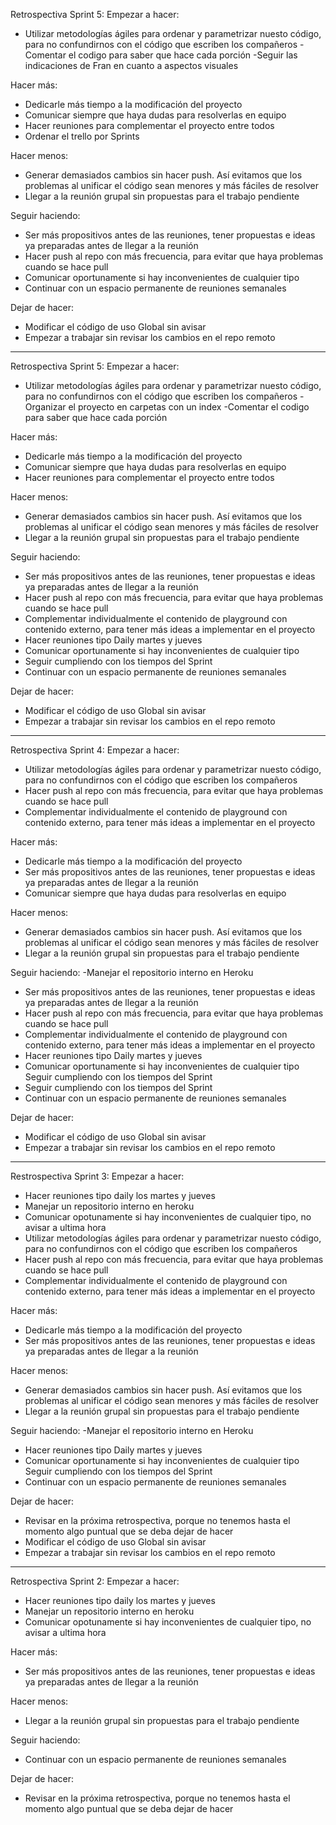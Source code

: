 Retrospectiva Sprint 5:
Empezar a hacer:
- Utilizar metodologías ágiles para ordenar y parametrizar nuesto código, para no confundirnos con el código que escriben los compañeros
-Comentar el codigo para saber que hace cada porción
-Seguir las indicaciones de Fran en cuanto a aspectos visuales

Hacer más:
- Dedicarle más tiempo a la modificación del proyecto
- Comunicar siempre que haya dudas para resolverlas en equipo
- Hacer reuniones para complementar el proyecto entre todos
- Ordenar el trello por Sprints

Hacer menos:
- Generar demasiados cambios sin hacer push. Así evitamos que los problemas al unificar el código sean menores y más fáciles de resolver
- Llegar a la reunión grupal sin propuestas para el trabajo pendiente

Seguir haciendo:
- Ser más propositivos antes de las reuniones, tener propuestas e ideas ya preparadas antes de llegar a la reunión
- Hacer push al repo con más frecuencia, para evitar que haya problemas cuando se hace pull
- Comunicar oportunamente si hay inconvenientes de cualquier tipo
- Continuar con un espacio permanente de reuniones semanales

Dejar de hacer:
- Modificar el código de uso Global sin avisar
- Empezar a trabajar sin revisar los cambios en el repo remoto

************************************************************************************
Retrospectiva Sprint 5:
Empezar a hacer:
- Utilizar metodologías ágiles para ordenar y parametrizar nuesto código, para no confundirnos con el código que escriben los compañeros
-Organizar el proyecto en carpetas con un index
-Comentar el codigo para saber que hace cada porción

Hacer más:
- Dedicarle más tiempo a la modificación del proyecto
- Comunicar siempre que haya dudas para resolverlas en equipo
- Hacer reuniones para complementar el proyecto entre todos

Hacer menos:
- Generar demasiados cambios sin hacer push. Así evitamos que los problemas al unificar el código sean menores y más fáciles de resolver
- Llegar a la reunión grupal sin propuestas para el trabajo pendiente

Seguir haciendo:
- Ser más propositivos antes de las reuniones, tener propuestas e ideas ya preparadas antes de llegar a la reunión
- Hacer push al repo con más frecuencia, para evitar que haya problemas cuando se hace pull
- Complementar individualmente el contenido de playground con contenido externo, para tener más ideas a implementar en el proyecto
- Hacer reuniones tipo Daily martes y jueves
- Comunicar oportunamente si hay inconvenientes de cualquier tipo
- Seguir cumpliendo con los tiempos del Sprint
- Continuar con un espacio permanente de reuniones semanales

Dejar de hacer:
- Modificar el código de uso Global sin avisar
- Empezar a trabajar sin revisar los cambios en el repo remoto


****************************************************************************************************
Retrospectiva Sprint 4:
Empezar a hacer:
- Utilizar metodologías ágiles para ordenar y parametrizar nuesto código, para no confundirnos con el código que escriben los compañeros
- Hacer push al repo con más frecuencia, para evitar que haya problemas cuando se hace pull
- Complementar individualmente el contenido de playground con contenido externo, para tener más ideas a implementar en el proyecto

Hacer más:
- Dedicarle más tiempo a la modificación del proyecto
- Ser más propositivos antes de las reuniones, tener propuestas e ideas ya preparadas antes de llegar a la reunión
- Comunicar siempre que haya dudas para resolverlas en equipo


Hacer menos:
- Generar demasiados cambios sin hacer push. Así evitamos que los problemas al unificar el código sean menores y más fáciles de resolver
- Llegar a la reunión grupal sin propuestas para el trabajo pendiente

Seguir haciendo:
-Manejar el repositorio interno en Heroku
- Ser más propositivos antes de las reuniones, tener propuestas e ideas ya preparadas antes de llegar a la reunión
- Hacer push al repo con más frecuencia, para evitar que haya problemas cuando se hace pull
- Complementar individualmente el contenido de playground con contenido externo, para tener más ideas a implementar en el proyecto
- Hacer reuniones tipo Daily martes y jueves
- Comunicar oportunamente si hay inconvenientes de cualquier tipo
Seguir cumpliendo con los tiempos del Sprint
- Seguir cumpliendo con los tiempos del Sprint
- Continuar con un espacio permanente de reuniones semanales

Dejar de hacer:
- Modificar el código de uso Global sin avisar
- Empezar a trabajar sin revisar los cambios en el repo remoto

****************************************************************************************************
Restrospectiva Sprint 3:
Empezar a hacer:
- Hacer reuniones tipo daily los martes y jueves
- Manejar un repositorio interno en heroku
- Comunicar opotunamente si hay inconvenientes de cualquier tipo, no avisar a ultima hora
- Utilizar metodologías ágiles para ordenar y parametrizar nuesto código, para no confundirnos con el código que escriben los compañeros
- Hacer push al repo con más frecuencia, para evitar que haya problemas cuando se hace pull
- Complementar individualmente el contenido de playground con contenido externo, para tener más ideas a implementar en el proyecto

Hacer más:
- Dedicarle más tiempo a la modificación del proyecto
- Ser más propositivos antes de las reuniones, tener propuestas e ideas ya preparadas antes de llegar a la reunión

Hacer menos:
- Generar demasiados cambios sin hacer push. Así evitamos que los problemas al unificar el código sean menores y más fáciles de resolver
- Llegar a la reunión grupal sin propuestas para el trabajo pendiente

Seguir haciendo:
-Manejar el repositorio interno en Heroku
- Hacer reuniones tipo Daily martes y jueves
- Comunicar oportunamente si hay inconvenientes de cualquier tipo
Seguir cumpliendo con los tiempos del Sprint
- Continuar con un espacio permanente de reuniones semanales

Dejar de hacer:
- Revisar en la próxima retrospectiva, porque no tenemos hasta el momento algo puntual que se deba dejar de hacer
- Modificar el código de uso Global sin avisar
- Empezar a trabajar sin revisar los cambios en el repo remoto


****************************************************************************************************
Retrospectiva Sprint 2:
Empezar a hacer:
- Hacer reuniones tipo daily los martes y jueves
- Manejar un repositorio interno en heroku
- Comunicar opotunamente si hay inconvenientes de cualquier tipo, no avisar a ultima hora

Hacer más:
- Ser más propositivos antes de las reuniones, tener propuestas e ideas ya preparadas antes de llegar a la reunión

Hacer menos:
- Llegar a la reunión grupal sin propuestas para el trabajo pendiente

Seguir haciendo:
- Continuar con un espacio permanente de reuniones semanales

Dejar de hacer:
- Revisar en la próxima retrospectiva, porque no tenemos hasta el momento algo puntual que se deba dejar de hacer